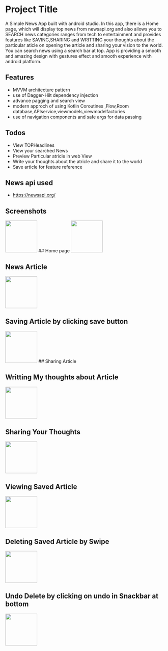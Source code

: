 
# Project Title

A Simple News App built with android studio. In this app, there is a Home page, which will display top news from newsapi.org and also allows you to SEARCH news categories ranges from tech to entertainment and provides features like SAVING,SHARING and WRITTING your thoughts about the particular aticle on opening the article and sharing your vision to the world. You can search news using a search bar at top. App is providing a smooth and amazing design with gestures effect and smooth experience with android  platform.


## Features

- MVVM architecture pattern
- use of Dagger-Hilt dependency injection
- advance pagging and search view
- modern approch of using Kotlin Coroutines ,Flow,Room database,APIservice,viewmodels,viewmodelfactories
- use of navigation components and safe args for data passing
## Todos

- View TOPHeadlines
- View your searched News
- Preview Particular atricle in web View
- Write your thoughts about the atricle and share it to the world
- Save article for feature reference
## News api used
- https://newsapi.org/
## Screenshots
<img src= "https://user-images.githubusercontent.com/103620871/164393913-414d60e0-e2c3-4d8c-9aab-575b08c9eabe.jpeg" width= "100">
## Home page

<img src= "https://user-images.githubusercontent.com/103620871/164393913-414d60e0-e2c3-4d8c-9aab-575b08c9eabe.jpeg" width= "100">

## News Article
<img src= "https://user-images.githubusercontent.com/103620871/164394224-4a6c524e-8ee9-4dbd-b0c5-dc397a32d811.jpeg" width= "100">




## Saving Article by clicking save button

<img src="https://user-images.githubusercontent.com/103620871/164394180-1a85a3e8-6743-4ec5-a3b5-60b717884b2b.jpeg" width = "100">
## Sharing Article


## Writting My thoughts about Article
<img src ="https://user-images.githubusercontent.com/103620871/164394416-cd666a3b-98c4-4ce7-89b8-0baec67a7924.jpeg" width="100">

## Sharing Your Thoughts
<img src ="https://user-images.githubusercontent.com/103620871/164394531-9630a12a-344e-4242-af05-cd74218b6ba8.jpeg" width="100">

## Viewing Saved Article
<img src ="https://user-images.githubusercontent.com/103620871/164394592-96e2796c-3aad-4f5f-8721-edba4db93d08.jpeg" width="100">

## Deleting Saved Article by Swipe
<img src ="https://user-images.githubusercontent.com/103620871/164394617-a05698ce-3b64-43c2-9ad4-5fcbef2fc855.jpeg" width="100">

## Undo Delete by clicking on undo in Snackbar at bottom
<img src ="https://user-images.githubusercontent.com/103620871/164394662-7721cee4-9281-48aa-9bcf-bb5dc82ac78e.jpeg" width="100">



